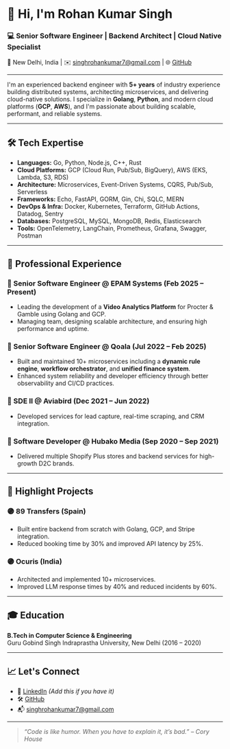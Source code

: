 # 👋 Hi, I'm Rohan Kumar Singh

### 💻 Senior Software Engineer | Backend Architect | Cloud Native Specialist  
📍 New Delhi, India | ✉️ singhrohankumar7@gmail.com | 🌐 [GitHub](https://github.com/rohanchauhan02)

---

I'm an experienced backend engineer with **5+ years** of industry experience building distributed systems, architecting microservices, and delivering cloud-native solutions. I specialize in **Golang**, **Python**, and modern cloud platforms (**GCP**, **AWS**), and I'm passionate about building scalable, performant, and reliable systems.

---

## 🛠️ Tech Expertise

- **Languages:** Go, Python, Node.js, C++, Rust  
- **Cloud Platforms:** GCP (Cloud Run, Pub/Sub, BigQuery), AWS (EKS, Lambda, S3, RDS)  
- **Architecture:** Microservices, Event-Driven Systems, CQRS, Pub/Sub, Serverless  
- **Frameworks:** Echo, FastAPI, GORM, Gin, Chi, SQLC, MERN  
- **DevOps & Infra:** Docker, Kubernetes, Terraform, GitHub Actions, Datadog, Sentry  
- **Databases:** PostgreSQL, MySQL, MongoDB, Redis, Elasticsearch  
- **Tools:** OpenTelemetry, LangChain, Prometheus, Grafana, Swagger, Postman  

---

## 💼 Professional Experience

### 🔹 Senior Software Engineer @ EPAM Systems (Feb 2025 – Present)
- Leading the development of a **Video Analytics Platform** for Procter & Gamble using Golang and GCP.
- Managing team, designing scalable architecture, and ensuring high performance and uptime.

### 🔹 Senior Software Engineer @ Qoala (Jul 2022 – Feb 2025)
- Built and maintained 10+ microservices including a **dynamic rule engine**, **workflow orchestrator**, and **unified finance system**.
- Enhanced system reliability and developer efficiency through better observability and CI/CD practices.

### 🔹 SDE II @ Aviabird (Dec 2021 – Jun 2022)  
- Developed services for lead capture, real-time scraping, and CRM integration.

### 🔹 Software Developer @ Hubako Media (Sep 2020 – Sep 2021)  
- Delivered multiple Shopify Plus stores and backend services for high-growth D2C brands.

---

## 🚀 Highlight Projects

### 🟣 **89 Transfers (Spain)**
- Built entire backend from scratch with Golang, GCP, and Stripe integration.
- Reduced booking time by 30% and improved API latency by 25%.

### 🟣 **Ocuris (India)**
- Architected and implemented 10+ microservices.
- Improved LLM response times by 40% and reduced incidents by 60%.

---

## 🎓 Education

**B.Tech in Computer Science & Engineering**  
Guru Gobind Singh Indraprastha University, New Delhi (2016 – 2020)

---

## 📈 Let's Connect

- 💼 [LinkedIn](https://www.linkedin.com/in/rohanchauhan02) *(Add this if you have it)*
- 🛠️ [GitHub](https://github.com/rohanchauhan02)
- 📬 singhrohankumar7@gmail.com

---

> *“Code is like humor. When you have to explain it, it’s bad.” – Cory House*
